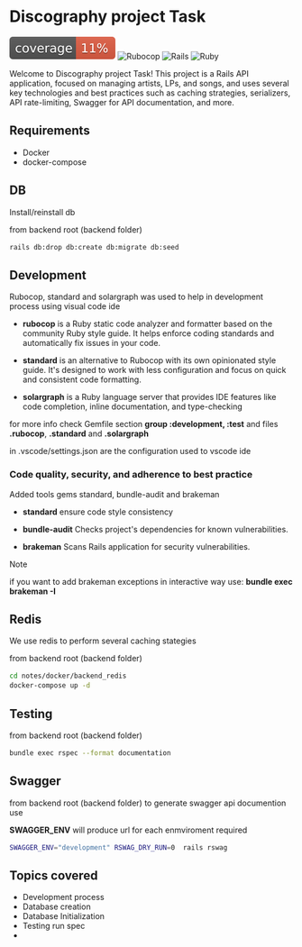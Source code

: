 # Discography project Task

![Coverage](coverage.svg)
![Rubocop](https://img.shields.io/badge/code%20style-standard-brightgreen.svg)
![Rails](https://img.shields.io/badge/Rails-7.1.3-green)
![Ruby](https://img.shields.io/badge/Ruby-3.0.0-green)

Welcome to Discography project Task! This project is a Rails API application, focused on managing artists, LPs, and songs, and uses several key technologies and best practices such as caching strategies, serializers, API rate-limiting, Swagger for API documentation, and more.

## Requirements

* Docker
* docker-compose

## DB

Install/reinstall db

from backend root (backend folder)

```bash
rails db:drop db:create db:migrate db:seed
```

## Development

Rubocop, standard and solargraph was used to help in development process using visual code ide

* **rubocop** is a Ruby static code analyzer and formatter based on the community Ruby style guide. It helps enforce coding standards and automatically fix issues in your code.

* **standard** is an alternative to Rubocop with its own opinionated style guide. It's designed to work with less configuration and focus on quick and consistent code formatting.

* **solargraph** is a Ruby language server that provides IDE features like code completion, inline documentation, and type-checking

for more info check Gemfile section **group :development, :test** and files **.rubocop**, **.standard** and **.solargraph**

in .vscode/settings.json are the configuration used to vscode ide

### Code quality, security, and adherence to best practice

Added tools gems standard, bundle-audit and brakeman

* **standard** ensure code style consistency

* **bundle-audit** Checks project's dependencies for known vulnerabilities.

* **brakeman** Scans Rails application for security vulnerabilities.

> [!NOTE]
> if you want to add brakeman exceptions in interactive way use: **bundle exec brakeman -I**

## Redis

We use redis to perform several caching stategies

from backend root (backend   folder)

```bash
cd notes/docker/backend_redis
docker-compose up -d
```

## Testing

from backend root (backend folder)

```bash
bundle exec rspec --format documentation
```

## Swagger

from backend root (backend folder)
to generate swagger api documention use

**SWAGGER_ENV** will produce url for each enmviroment required

```bash
SWAGGER_ENV="development" RSWAG_DRY_RUN=0  rails rswag
```



## Topics covered

* Development process
* Database creation
* Database Initialization
* Testing run spec
* 